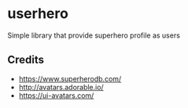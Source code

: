 # userhero

Simple library that provide superhero profile as users



## Credits

 - https://www.superherodb.com/
 - http://avatars.adorable.io/
 - https://ui-avatars.com/